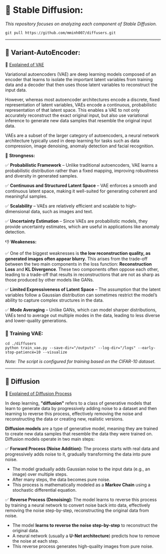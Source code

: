 # :muscle: Stable Diffusion: 

 *This repository focuses on analyzing each component of Stable Diffusion.*

```
git pull https://github.com/mminh007/diffusers.git
```
---

## :rocket: Variant-AutoEncoder:

:link: <a href= "/VAE/README.md"> Explained of VAE  </a>

Variational autoencoders (VAE) are deep learning models composed of an encoder that learns to isolate the important latent variables from training data and a decoder that then uses those latent variables to reconstruct the input data.

However, whereas most autoencoder architectures encode a discrete, fixed representation of latent variables, VAEs encode a continuous, probabilistic representation of that latent space. This enables a VAE to not only accurately reconstruct the exact original input, but also use variational inference to generate new data samples that resemble the original input data.

VAEs are a subset of the larger category of autoencoders, a neural network architecture typically used in deep learning for tasks such as data compression, image denoising, anomaly detection and facial recognition.

:muscle: **Strongness:**

:white_check_mark: **Probabilistic Framework** – Unlike traditional autoencoders, VAE learns a probabilistic distribution rather than a fixed mapping, improving robustness and diversity in generated samples.

:white_check_mark: **Continuous and Structured Latent Space** – VAE enforces a smooth and continuous latent space, making it well-suited for generating coherent and meaningful samples.

:white_check_mark: **Scalability** – VAEs are relatively efficient and scalable to high-dimensional data, such as images and text.

:white_check_mark: **Uncertainty Estimation** – Since VAEs are probabilistic models, they provide uncertainty estimates, which are useful in applications like anomaly detection.

:-1: **Weakeness:** 

:white_check_mark: One of the biggest weaknesses is **the low reconstruction quality, as generated images often appear blurry**. This arises from the trade-off between the two main components in the loss function: **Reconstruction Loss** and **KL Divergence**. These two components often oppose each other, leading to a trade-off that results in reconstructions that are not as sharp as those produced by other models like GANs.

:white_check_mark: **Limited Expressiveness of Latent Space** – The assumption that the latent variables follow a Gaussian distribution can sometimes restrict the model’s ability to capture complex structures in the data.

:white_check_mark: **Mode Averaging** – Unlike GANs, which can model sharper distributions, VAEs tend to average out multiple modes in the data, leading to less diverse and lower-quality generations.
### :eyes: Training VAE:

```
cd ./diffusers
python train_vae.py --save-dir="/outputs" --log-dir="/logs" --early-stop-patience=10 --visualize

```
*Note: The script is configured for training based on the CIFAR-10 dataset.*

---

## :rocket: Diffusion

:link: <a href= "#"> Explained of Diffusion Process  </a>

In deep learning, **"diffusion"** refers to a class of generative models that learn to generate data by progressively adding noise to a dataset and then learning to reverse this process, effectively removing the noise and reconstructing the data or creating new, realistic versions.

**Diffusion models** are a type of generative model, meaning they are trained to create new data samples that resemble the data they were trained on. Diffusion models operate in two main steps:

:white_check_mark: **Forward Process (Noise Addition):** The process starts with real data and progressively adds noise to it, gradually transforming the data into pure noise. 
-   The model gradually adds Gaussian noise to the input data (e.g., an image) over multiple steps.
-   After many steps, the data becomes pure noise.
-   This process is mathematically modeled as a **Markov Chain** using a stochastic differential equation.

:white_check_mark: **Reverse Process (Denoising):** The model learns to reverse this process by training a neural network to convert noise back into data, effectively removing the noise step-by-step, reconstructing the original data from noise. 
-   The model **learns to reverse the noise step-by-step** to reconstruct the original data.
-   A neural network (usually a **U-Net architecture**) predicts how to remove the noise at each step.
-   This reverse process generates high-quality images from pure noise.